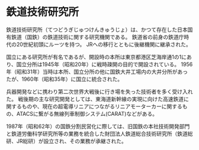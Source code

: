 # 鉄道技術研究所


<WikipediaCitation
  language="ja"
  title="鉄道技術研究所"
  access="2023/09/16"
  version="93608184"
/>


鉄道技術研究所（てつどうぎじゅつけんきゅうじょ）は、かつて存在した日本国有鉄道（国鉄）の鉄道技術に関する研究機関である。
鉄道省の前身の鉄道庁時代の20世紀初頭にルーツを持つ。
JRへの移行とともに後継機関に継承された。

国立にある研究所が有名であるが、開設時の本所は東京都港区芝海岸通1の1にあり、国立分所は1945年（昭和20年）に戦時疎開の目的で開設されている。
1956年（昭和31年）当時は本所、国立分所の他に国鉄大井工場内の大井分所があったが、1960年（昭和35年）に国立に統合された。

兵器開発などに携わり第二次世界大戦後に行き場を失った技術者を多く受け入れた。
戦後期の主な研究開発としては、東海道新幹線の実現に向けた高速鉄道に関するものや、現在の超電導リニアにつながるリニアモーターカーに関するもの、ATACSに繋がる無線列車制御システム(CARAT)などがある。

1987年（昭和62年）の国鉄分割民営化に際しては、旧国鉄の本社技術開発部門と鉄道労働科学研究所等の業務を統合した財団法人鉄道総合技術研究所（鉄道総研、JR総研）が設立され、その業務が承継された。
